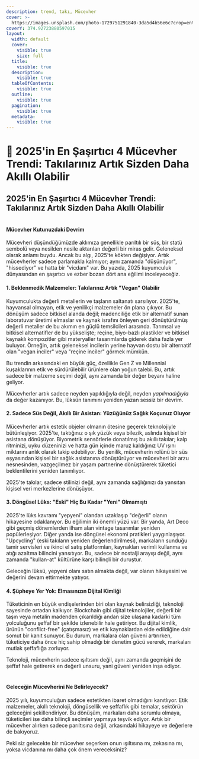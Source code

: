 ```yaml
---
description: trend, takı, Mücevher
cover: >-
  https://images.unsplash.com/photo-1729751291840-3da5d4b56e6c?crop=entropy&cs=srgb&fm=jpg&ixid=M3wxOTcwMjR8MHwxfHNlYXJjaHw2fHxnaWZ0JTIwb2YlMjBqZXdlbHJ5fGVufDB8fHx8MTc2MDc0MjIzMHww&ixlib=rb-4.1.0&q=85
coverY: 374.92723880597015
layout:
  width: default
  cover:
    visible: true
    size: full
  title:
    visible: true
  description:
    visible: true
  tableOfContents:
    visible: true
  outline:
    visible: true
  pagination:
    visible: true
  metadata:
    visible: true
---
```


# 💎 2025'in En Şaşırtıcı 4 Mücevher Trendi: Takılarınız Artık Sizden Daha Akıllı Olabilir

## 2025'in En Şaşırtıcı 4 Mücevher Trendi: Takılarınız Artık Sizden Daha Akıllı Olabilir

<figure><img src="https://images.unsplash.com/photo-1760128761580-1fca5a1215f7?crop=entropy&#x26;cs=srgb&#x26;fm=jpg&#x26;ixid=M3wxOTcwMjR8MHwxfHNlYXJjaHwxfHxnaWZ0JTIwb2YlMjBqZXdlbHJ5fGVufDB8fHx8MTc2MDc0MjIzMHww&#x26;ixlib=rb-4.1.0&#x26;q=85" alt=""><figcaption></figcaption></figure>

#### Mücevher Kutunuzdaki Devrim

Mücevheri düşündüğümüzde aklımıza genellikle parıltılı bir süs, bir statü sembolü veya nesilden nesile aktarılan değerli bir miras gelir. Geleneksel olarak anlamı buydu. Ancak bu algı, 2025'te kökten değişiyor. Artık mücevherler sadece parlamakla kalmıyor; aynı zamanda "düşünüyor", "hissediyor" ve hatta bir "vicdanı" var. Bu yazıda, 2025 kuyumculuk dünyasından en şaşırtıcı ve ezber bozan dört ana eğilimi inceleyeceğiz.

#### 1. Beklenmedik Malzemeler: Takılarınız Artık "Vegan" Olabilir

Kuyumculukta değerli metallerin ve taşların saltanatı sarsılıyor. 2025'te, hayvansal olmayan, etik ve yenilikçi malzemeler ön plana çıkıyor. Bu dönüşüm sadece bitkisel alanda değil; madenciliğe etik bir alternatif sunan laboratuvar üretimi elmaslar ve kaynak israfını önleyen geri dönüştürülmüş değerli metaller de bu akımın en güçlü temsilcileri arasında. Tarımsal ve bitkisel alternatifler de bu yükselişte; reçine, biyo-bazlı plastikler ve bitkisel kaynaklı kompozitler gibi materyaller tasarımlarda giderek daha fazla yer buluyor. Örneğin, artık geleneksel incilerin yerine hayvan dostu bir alternatif olan "vegan inciler" veya "reçine inciler" görmek mümkün.

Bu trendin arkasındaki en büyük güç, özellikle Gen Z ve Millennial kuşaklarının etik ve sürdürülebilir ürünlere olan yoğun talebi. Bu, artık sadece bir malzeme seçimi değil, aynı zamanda bir değer beyanı haline geliyor.

Mücevherler artık sadece neyden yapıldığıyla değil, neyden _yapılmadığıyla_ da değer kazanıyor. Bu, lüksün tanımını yeniden yazan sessiz bir devrim.

#### 2. Sadece Süs Değil, Akıllı Bir Asistan: Yüzüğünüz Sağlık Koçunuz Oluyor

Mücevherler artık estetik objeler olmanın ötesine geçerek teknolojiyle bütünleşiyor. 2025'te, taktığınız o şık yüzük veya bilezik, aslında kişisel bir asistana dönüşüyor. Biyometrik sensörlerle donatılmış bu akıllı takılar; kalp ritminizi, uyku düzeninizi ve hatta gün içinde maruz kaldığınız UV ışını miktarını anlık olarak takip edebiliyor. Bu yenilik, mücevherin rolünü bir süs eşyasından kişisel bir sağlık asistanına dönüştürüyor ve mücevheri bir arzu nesnesinden, vazgeçilmez bir yaşam partnerine dönüştürerek tüketici beklentilerini yeniden tanımlıyor.

2025'te takılar, sadece stilinizi değil, aynı zamanda sağlığınızı da yansıtan kişisel veri merkezlerine dönüşüyor.

#### 3. Döngüsel Lüks: "Eski" Hiç Bu Kadar "Yeni" Olmamıştı

2025'te lüks kavramı "yepyeni" olandan uzaklaşıp "değerli" olanın hikayesine odaklanıyor. Bu eğilimin iki önemli yüzü var. Bir yanda, Art Deco gibi geçmiş dönemlerden ilham alan vintage tasarımlar yeniden popülerleşiyor. Diğer yanda ise döngüsel ekonomi pratikleri yaygınlaşıyor. "Upcycling" (eski takıların yeniden değerlendirilmesi), markaların sunduğu tamir servisleri ve ikinci el satış platformları, kaynakları verimli kullanma ve atığı azaltma bilincini yansıtıyor. Bu, sadece bir nostalji arayışı değil, aynı zamanda "kullan-at" kültürüne karşı bilinçli bir duruştur.

Geleceğin lüksü, yepyeni olanı satın almakta değil, var olanın hikayesini ve değerini devam ettirmekte yatıyor.

#### 4. Şüpheye Yer Yok: Elmasınızın Dijital Kimliği

Tüketicinin en büyük endişelerinden biri olan kaynak belirsizliği, teknoloji sayesinde ortadan kalkıyor. Blockchain gibi dijital teknolojiler, değerli bir taşın veya metalin madenden çıkarıldığı andan size ulaşana kadarki tüm yolculuğunu şeffaf bir şekilde izlenebilir hale getiriyor. Bu dijital kimlik, ürünün "conflict-free" (çatışmasız) ve etik kaynaklardan elde edildiğine dair somut bir kanıt sunuyor. Bu durum, markalara olan güveni artırırken, tüketiciye daha önce hiç sahip olmadığı bir denetim gücü vererek, markaları mutlak şeffaflığa zorluyor.

Teknoloji, mücevherin sadece ışıltısını değil, aynı zamanda geçmişini de şeffaf hale getirerek en değerli unsuru, yani güveni yeniden inşa ediyor.

####

<figure><img src="https://images.unsplash.com/photo-1674822968853-e8cf0192a63b?crop=entropy&#x26;cs=srgb&#x26;fm=jpg&#x26;ixid=M3wxOTcwMjR8MHwxfHNlYXJjaHw1fHxnaWZ0JTIwb2YlMjBqZXdlbHJ5fGVufDB8fHx8MTc2MDc0MjIzMHww&#x26;ixlib=rb-4.1.0&#x26;q=85" alt=""><figcaption></figcaption></figure>

#### Geleceğin Mücevherini Ne Belirleyecek?

2025 yılı, kuyumculuğun sadece estetikten ibaret olmadığını kanıtlıyor. Etik malzemeler, akıllı teknoloji, döngüsellik ve şeffaflık gibi temalar, sektörün geleceğini şekillendiriyor. Bu dönüşüm, markaları daha sorumlu olmaya, tüketicileri ise daha bilinçli seçimler yapmaya teşvik ediyor. Artık bir mücevher alırken sadece parıltısına değil, arkasındaki hikayeye ve değerlere de bakıyoruz.

Peki siz gelecekte bir mücevher seçerken onun ışıltısına mı, zekasına mı, yoksa vicdanına mı daha çok önem vereceksiniz?
